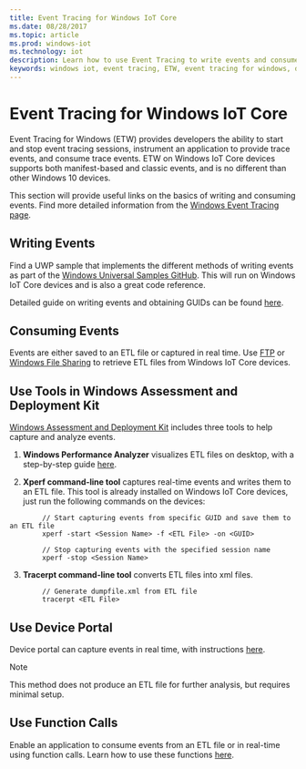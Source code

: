 ```yaml
---
title: Event Tracing for Windows IoT Core
ms.date: 08/28/2017
ms.topic: article
ms.prod: windows-iot
ms.technology: iot
description: Learn how to use Event Tracing to write events and consume events for Windows IoT Core.
keywords: windows iot, event tracing, ETW, event tracing for windows, devices
---
```


# Event Tracing for Windows IoT Core

Event Tracing for Windows (ETW) provides developers the ability to start and stop event tracing sessions, instrument an application to provide trace events, and consume trace events.
ETW on Windows IoT Core devices supports both manifest-based and classic events, and is no different than other Windows 10 devices.

This section will provide useful links on the basics of writing and consuming events. Find more detailed information from the [Windows Event Tracing page](https://msdn.microsoft.com/library/windows/desktop/bb968803(v=vs.85).aspx).

## Writing Events

Find a UWP sample that implements the different methods of writing events as part of the [Windows Universal Samples GitHub](https://github.com/Microsoft/Windows-universal-samples/tree/master/Samples/Logging).
This will run on Windows IoT Core devices and is also a great code reference.

Detailed guide on writing events and obtaining GUIDs can be found [here](https://msdn.microsoft.com/library/windows/desktop/aa364161(v=vs.85).aspx).

## Consuming Events

Events are either saved to an ETL file or captured in real time.
Use [FTP](../connect-your-device/FTP.md) or [Windows File Sharing](../manage-your-device/WindowsFileSharing.md) to retrieve ETL files from Windows IoT Core devices.

## Use Tools in Windows Assessment and Deployment Kit

[Windows Assessment and Deployment Kit](https://go.microsoft.com/fwlink/p/?LinkId=526740) includes three tools to help capture and analyze events.


1. **Windows Performance Analyzer** visualizes ETL files on desktop, with a step-by-step guide [here](https://msdn.microsoft.com/library/windows/hardware/dn927319(v=vs.85).aspx).

2. **Xperf command-line tool** captures real-time events and writes them to an ETL file. This tool is already installed on Windows IoT Core devices, just run the following commands on the devices:
```
        // Start capturing events from specific GUID and save them to an ETL file
        xperf -start <Session Name> -f <ETL File> -on <GUID>

        // Stop capturing events with the specified session name
        xperf -stop <Session Name>
```

3. **Tracerpt command-line tool** converts ETL files into xml files.
```
        // Generate dumpfile.xml from ETL file
        tracerpt <ETL File>
```

## Use Device Portal

Device portal can capture events in real time, with instructions [here](https://msdn.microsoft.com/windows/uwp/debug-test-perf/device-portal).

> [!NOTE]
> This method does not produce an ETL file for further analysis, but requires minimal setup.

## Use Function Calls

Enable an application to consume events from an ETL file or in real-time using function calls.
Learn how to use these functions [here](https://msdn.microsoft.com/library/windows/desktop/aa363692(v=vs.85).aspx).
